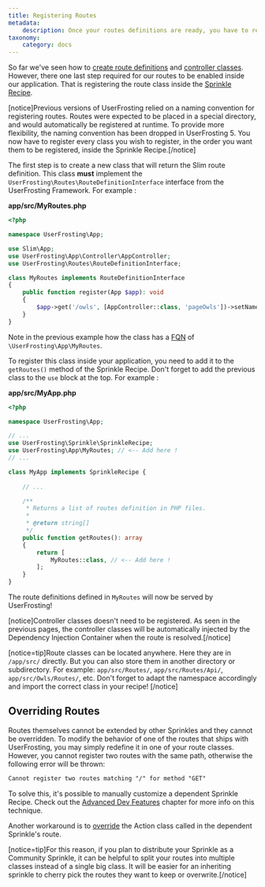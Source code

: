 ```yaml
---
title: Registering Routes
metadata:
    description: Once your routes definitions are ready, you have to register them inside your Sprinkle Recipe.
taxonomy:
    category: docs
---
```


So far we've seen how to [create route definitions](/routes-and-controllers/front-controller) and [controller classes](/routes-and-controllers/controller-classes). However, there one last step required for our routes to be enabled inside our application. That is registering the route class inside the [Sprinkle Recipe](/sprinkles/recipe#routes). 

[notice]Previous versions of UserFrosting relied on a naming convention for registering routes. Routes were expected to be placed in a special directory, and would automatically be registered at runtime. To provide more flexibility, the naming convention has been dropped in UserFrosting 5. You now have to register every class you wish to register, in the order you want them to be registered, inside the Sprinkle Recipe.[/notice]

The first step is to create a new class that will return the Slim route definition. This class **must** implement the `UserFrosting\Routes\RouteDefinitionInterface` interface from the UserFrosting Framework. For example : 

**app/src/MyRoutes.php**
```php
<?php

namespace UserFrosting\App;

use Slim\App;
use UserFrosting\App\Controller\AppController;
use UserFrosting\Routes\RouteDefinitionInterface;

class MyRoutes implements RouteDefinitionInterface
{
    public function register(App $app): void
    {
        $app->get('/owls', [AppController::class, 'pageOwls'])->setName('page.owls');
    }
}
```

Note in the previous example how the class has a [FQN](https://www.php.net/manual/en/language.namespaces.rules.php) of `\UserFrosting\App\MyRoutes`. 

To register this class inside your application, you need to add it to the `getRoutes()` method of the Sprinkle Recipe. Don't forget to add the previous class to the `use` block at the top. For example :

**app/src/MyApp.php**
```php
<?php

namespace UserFrosting\App;

// ...
use UserFrosting\Sprinkle\SprinkleRecipe;
use UserFrosting\App\MyRoutes; // <-- Add here !
// ...

class MyApp implements SprinkleRecipe {
    
    // ... 

    /**
     * Returns a list of routes definition in PHP files.
     *
     * @return string[]
     */
    public function getRoutes(): array
    {
        return [
            MyRoutes::class, // <-- Add here !
        ];
    }
}
```

The route definitions defined in `MyRoutes` will now be served by UserFrosting!

[notice]Controller classes doesn't need to be registered. As seen in the previous pages, the controller classes will be automatically injected by the Dependency Injection Container when the route is resolved.[/notice]

[notice=tip]Route classes can be located anywhere. Here they are in `/app/src/` directly. But you can also store them in another directory or subdirectory. For example: `app/src/Routes/`, `app/src/Routes/Api/`, `app/src/Owls/Routes/`, etc. Don't forget to adapt the namespace accordingly and import the correct class in your recipe! [/notice]

## Overriding Routes

Routes themselves cannot be extended by other Sprinkles and they cannot be overridden. To modify the behavior of one of the routes that ships with UserFrosting, you may simply redefine it in one of your route classes. However, you cannot register two routes with the same path, otherwise the following error will be thrown:

```txt
Cannot register two routes matching "/" for method "GET"
```

To solve this, it's possible to manually customize a dependent Sprinkle Recipe. Check out the [Advanced Dev Features](/advanced) chapter for more info on this technique.
 <!-- TODO : Update link when page is created -->

Another workaround is to [override](/advanced/custom-models#overwriting-existing-map) the Action class called in the dependent Sprinkle's route.

[notice=tip]For this reason, if you plan to distribute your Sprinkle as a Community Sprinkle, it can be helpful to split your routes into multiple classes instead of a single big class. It will be easier for an inheriting sprinkle to cherry pick the routes they want to keep or overwrite.[/notice]
